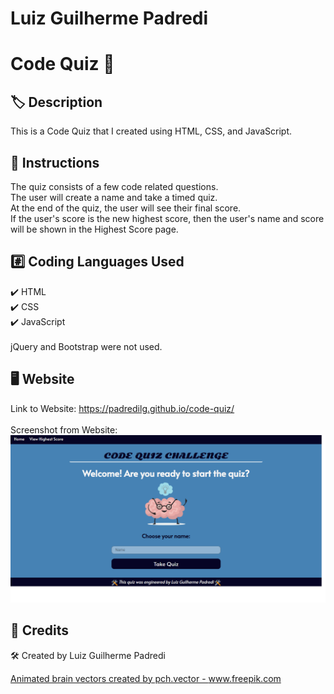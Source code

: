 # Luiz Guilherme Padredi

# Code Quiz :pencil:

## :label: Description
This is a Code Quiz that I created using HTML, CSS, and JavaScript.

## :scroll: Instructions
The quiz consists of a few code related questions. </br>
The user will create a name and take a timed quiz. </br>
At the end of the quiz, the user will see their final score. </br>
If the user's score is the new highest score, then the user's name and score will be shown in the Highest Score page.</br>

## 	:hash: Coding Languages Used
:heavy_check_mark: HTML</br>
:heavy_check_mark: CSS</br>
:heavy_check_mark: JavaScript</br></br>
jQuery and Bootstrap were not used.

## :desktop_computer: Website
Link to Website: https://padredilg.github.io/code-quiz/
</br></br>
Screenshot from Website:
![screenshot of website](./assets/images/live-code-website-ss.png)

## :clap: Credits
:hammer_and_wrench: Created by Luiz Guilherme Padredi

<a href='https://www.freepik.com/vectors/education'>Animated brain vectors created by pch.vector - www.freepik.com</a>

